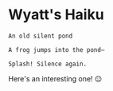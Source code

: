 # Wyatt's Haiku

```
An old silent pond

A frog jumps into the pond—

Splash! Silence again.
```
Here's an interesting one! :expressionless: